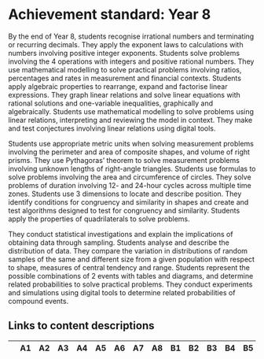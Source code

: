 # Achievement standard: Year 8

By the end of Year 8, students recognise irrational numbers and terminating or recurring decimals.
They apply the exponent laws to calculations with numbers involving positive integer exponents.
Students solve problems involving the 4 operations with integers and positive rational numbers.
They use mathematical modelling to solve practical problems involving ratios, percentages and rates in measurement and financial contexts.
Students apply algebraic properties to rearrange, expand and factorise linear expressions.
They graph linear relations and solve linear equations with rational solutions and one-variable inequalities, graphically and algebraically.
Students use mathematical modelling to solve problems using linear relations, interpreting and reviewing the model in context.
They make and test conjectures involving linear relations using digital tools.

Students use appropriate metric units when solving measurement problems involving the perimeter and area of composite shapes, and volume of right prisms.
They use Pythagoras’ theorem to solve measurement problems involving unknown lengths of right-angle triangles.
Students use formulas to solve problems involving the area and circumference of circles.
They solve problems of duration involving 12- and 24-hour cycles across multiple time zones.
Students use 3 dimensions to locate and describe position.
They identify conditions for congruency and similarity in shapes and create and test algorithms designed to test for congruency and similarity.
Students apply the properties of quadrilaterals to solve problems.

They conduct statistical investigations and explain the implications of obtaining data through sampling.
Students analyse and describe the distribution of data.
They compare the variation in distributions of random samples of the same and different size from a given population with respect to shape, measures of central tendency and range.
Students represent the possible combinations of 2 events with tables and diagrams, and determine related probabilities to solve practical problems.
They conduct experiments and simulations using digital tools to determine related probabilities of compound events.

## Links to content descriptions

|           | A1 | A2 | A3 | A4 | A5 | A6 | A7 | A8 | B1 | B2 | B3 | B4 | B5 | B6 | B7 | C1 | C2 | C3 | C4 | C5 |
|-----------|----|----|----|----|----|----|----|----|----|----|----|----|----|----|----|----|----|----|----|----|
